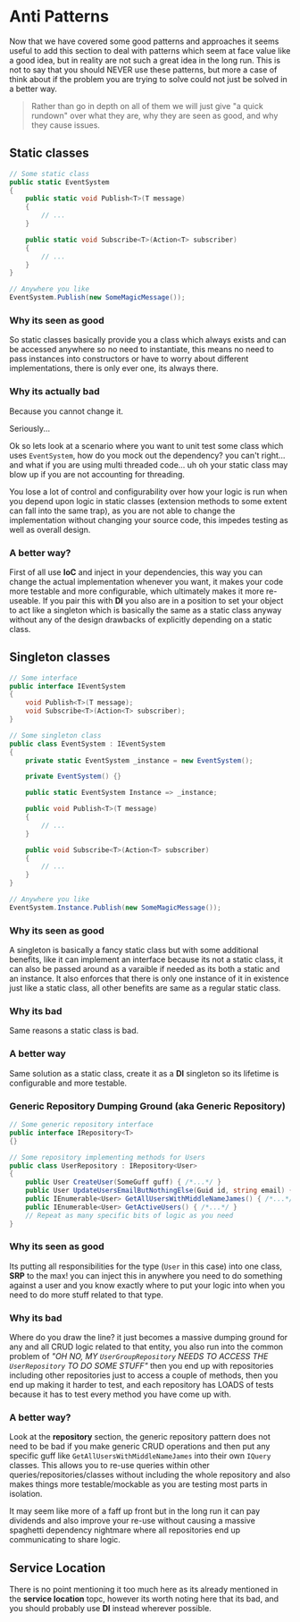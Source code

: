 # Anti Patterns

Now that we have covered some good patterns and approaches it seems useful to add this section to deal with patterns which seem at face value like a good idea, but in reality are not such a great idea in the long run. This is not to say that you should NEVER use these patterns, but more a case of think about if the problem you are trying to solve could not just be solved in a better way.

> Rather than go in depth on all of them we will just give "a quick rundown" over what they are, why they are seen as good, and why they cause issues.

## Static classes

```csharp
// Some static class
public static EventSystem
{
    public static void Publish<T>(T message) 
    { 
        // ...
    }

    public static void Subscribe<T>(Action<T> subscriber)
    {
        // ...
    }
}

// Anywhere you like
EventSystem.Publish(new SomeMagicMessage());
```

### Why its seen as good

So static classes basically provide you a class which always exists and can be accessed anywhere so no need to instantiate, this means no need to pass instances into constructors or have to worry about different implementations, there is only ever one, its always there.

### Why its actually bad

Because you cannot change it.

Seriously...

Ok so lets look at a scenario where you want to unit test some class which uses `EventSystem`, how do you mock out the dependency? you can't right... and what if you are using multi threaded code... uh oh your static class may blow up if you are not accounting for threading. 

You lose a lot of control and configurability over how your logic is run when you depend upon logic in static classes (extension methods to some extent can fall into the same trap), as you are not able to change the implementation without changing your source code, this impedes testing as well as overall design.

### A better way?

First of all use **IoC** and inject in your dependencies, this way you can change the actual implementation whenever you want, it makes your code more testable and more configurable, which ultimately makes it more re-useable. If you pair this with **DI** you also are in a position to set your object to act like a singleton which is basically the same as a static class anyway without any of the design drawbacks of explicitly depending on a static class.

## Singleton classes

```csharp
// Some interface
public interface IEventSystem
{
    void Publish<T>(T message);
    void Subscribe<T>(Action<T> subscriber);
}

// Some singleton class
public class EventSystem : IEventSystem
{
    private static EventSystem _instance = new EventSystem();

    private EventSystem() {}

    public static EventSystem Instance => _instance;

    public void Publish<T>(T message) 
    { 
        // ...
    }

    public void Subscribe<T>(Action<T> subscriber)
    {
        // ...
    }
}

// Anywhere you like
EventSystem.Instance.Publish(new SomeMagicMessage());
```

### Why its seen as good

A singleton is basically a fancy static class but with some additional benefits, like it can implement an interface because its not a static class, it can also be passed around as a varaible if needed as its both a static and an instance. It also enforces that there is only one instance of it in existence just like a static class, all other benefits are same as a regular static class.

### Why its bad

Same reasons a static class is bad.

### A better way

Same solution as a static class, create it as a **DI** singleton so its lifetime is configurable and more testable.

### Generic Repository Dumping Ground (aka Generic Repository)

```csharp
// Some generic repository interface
public interface IRepository<T>
{}

// Some repository implementing methods for Users
public class UserRepository : IRepository<User>
{
    public User CreateUser(SomeGuff guff) { /*...*/ }
    public User UpdateUsersEmailButNothingElse(Guid id, string email) { /*...*/ }
    public IEnumerable<User> GetAllUsersWithMiddleNameJames() { /*...*/ }
    public IEnumerable<User> GetActiveUsers() { /*...*/ }
    // Repeat as many specific bits of logic as you need
}
```

### Why its seen as good

Its putting all responsibilities for the type (`User` in this case) into one class, **SRP** to the max! you can inject this in anywhere you need to do something against a user and you know exactly where to put your logic into when you need to do more stuff related to that type.

### Why its bad

Where do you draw the line? it just becomes a massive dumping ground for any and all CRUD logic related to that entity, you also run into the common problem of *"OH NO, MY `UserGroupRepository` NEEDS TO ACCESS THE `UserRepository` TO DO SOME STUFF"* then you end up with repositories including other repositories just to access a couple of methods, then you end up making it harder to test, and each repository has LOADS of tests because it has to test every method you have come up with.

### A better way?

Look at the **repository** section, the generic repository pattern does not need to be bad if you make generic CRUD operations and then put any specific guff like `GetAllUsersWithMiddleNameJames` into their own `IQuery` classes. This allows you to re-use queries within other queries/repositories/classes without including the whole repository and also makes things more testable/mockable as you are testing most parts in isolation.

It may seem like more of a faff up front but in the long run it can pay dividends and also improve your re-use without causing a massive spaghetti dependency nightmare where all repositories end up communicating to share logic.

## Service Location

There is no point mentioning it too much here as its already mentioned in the **service location** topc, however its worth noting here that its bad, and you should probably use **DI** instead wherever possible.